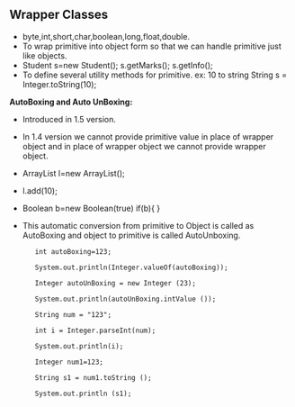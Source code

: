 ## Wrapper Classes

* byte,int,short,char,boolean,long,float,double.
* To wrap primitive into object form so that we can handle primitive just like objects.
* Student s=new Student();
  s.getMarks();
  s.getInfo();
* To define several utility methods for primitive.
  ex: 10 to string
  String s = Integer.toString(10);

**AutoBoxing and Auto UnBoxing:**

* Introduced in 1.5 version.
* In 1.4 version we cannot provide primitive value in place of wrapper object and in place of wrapper object we cannot provide wrapper object.
* ArrayList l=new ArrayList();
* l.add(10);
* Boolean b=new Boolean(true)
  if(b){
  }
* This automatic conversion from primitive to Object is called as AutoBoxing and object to primitive is called AutoUnboxing.

    
      
         int autoBoxing=123;

         System.out.println(Integer.valueOf(autoBoxing));
    
         Integer autoUnBoxing = new Integer (23);
    
         System.out.println(autoUnBoxing.intValue ());
    
         String num = "123";
    
         int i = Integer.parseInt(num);

         System.out.println(i);

         Integer num1=123;

         String s1 = num1.toString ();
    
         System.out.println (s1);